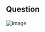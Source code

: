 ## Question
![image](https://github.com/user-attachments/assets/20613bd6-79c8-4672-8944-0d4ab443b8a9)
